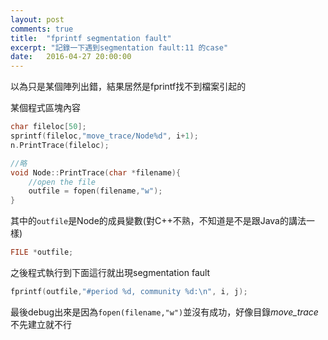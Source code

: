 ```yaml
---
layout: post
comments: true
title:  "fprintf segmentation fault"
excerpt: "記錄一下遇到segmentation fault:11 的case"
date:   2016-04-27 20:00:00
---
```



以為只是某個陣列出錯，結果居然是fprintf找不到檔案引起的

某個程式區塊內容
```c
char fileloc[50];
sprintf(fileloc,"move_trace/Node%d", i+1);
n.PrintTrace(fileloc);

//略
void Node::PrintTrace(char *filename){
    //open the file
    outfile = fopen(filename,"w");
}
```

其中的`outfile`是Node的成員變數(對C++不熟，不知道是不是跟Java的講法一樣)
```c
FILE *outfile;
```
之後程式執行到下面這行就出現segmentation fault
```c
fprintf(outfile,"#period %d, community %d:\n", i, j);
```
最後debug出來是因為`fopen(filename,"w")`並沒有成功，好像目錄*move_trace*不先建立就不行 



